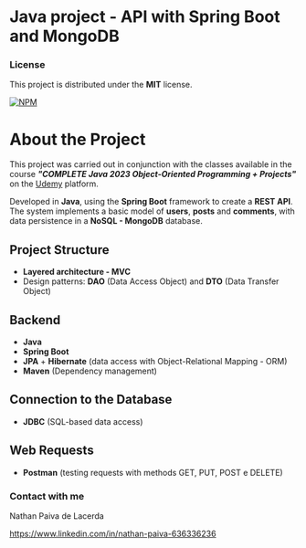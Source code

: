 # Java project - API with Spring Boot and MongoDB

### License

This project is distributed under the **MIT** license.

[![NPM](https://img.shields.io/npm/l/react)](https://github.com/nathan00pdl/Projeto2_Java_Spring/blob/main/LICENSE) 

# About the Project 

This project was carried out in conjunction with the classes available in the course ***"COMPLETE Java 2023 Object-Oriented Programming + Projects"*** on the [Udemy](https://www.udemy.com/) platform.

Developed in **Java**, using the **Spring Boot** framework to create a **REST API**. The system implements a basic model of **users**, **posts** and **comments**, with data persistence in a **NoSQL - MongoDB** database. 

## Project Structure
- **Layered architecture - MVC**
- Design patterns: **DAO** (Data Access Object) and **DTO** (Data Transfer Object)

## Backend
- **Java**
- **Spring Boot**
- **JPA** + **Hibernate** (data access with Object-Relational Mapping - ORM)
- **Maven** (Dependency management)
  
## Connection to the Database
- **JDBC** (SQL-based data access)
  
## Web Requests
- **Postman** (testing requests with methods GET, PUT, POST e DELETE)

### Contact with me

Nathan Paiva de Lacerda

https://www.linkedin.com/in/nathan-paiva-636336236

